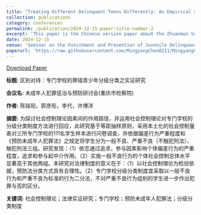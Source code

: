 ```yaml
---
title: "Treating Different Delinquent Teens Differently: An Empirical Study on China’s Zhuanmen Schools (Chinese Version)"
collection: publications
category: conferences
permalink: /publication/2024-12-15-paper-title-number-2
excerpt: 'This paper is the Chinese version paper about the Zhuanmen School and Social Control Theory. It is accepted. We do not present it on this seminar. '
date: 2024-12-15
venue: 'Seminar on the Punishment and Prevention of Juvenile Delinquency'
paperurl: 'https://raw.githubusercontent.com/MingyangChen0211/MingyangChen0211/refs/heads/master/files/区别对待.pdf'
---
```


[Download Paper](https://raw.githubusercontent.com/MingyangChen0211/MingyangChen0211/refs/heads/master/files/区别对待.pdf) <br>

**标题:** 区别对待：专门学校的罪错青少年分级分类之实证研究

**会议名:** 未成年人犯罪惩治与预防研讨会(重庆市检察院)

**作者:** 陈铭阳，郭彦彤，李代，许博洋

**摘要:** 为探讨社会控制理论因素间的作用路径，并运用社会控制理论对专门学校的分级分类制度方法进行回应，此研究基于等距抽样原则，采用本土化的社会控制量表对三所专门学校的111名学生样本进行问卷调查，并依据偏差行为严重程度和《预防未成年人犯罪法》之规定将学生分为一般不良、严重不良（不触犯刑法）、触犯刑法三组。研究发现：（1）依恋通过追求，参与因素影响个体偏差行为的严重程度，追求和参与起中介作用。（2）实施一般不良行为的个体社会控制总体水平显著高于其他两组。本研究对法律制度的意义在于：（1）以社会控制理论为检验依据，预防法分类方式具有合理性。（2）专门学校分级分类制度宜采取以一般不良行为和严重不良为标准的行为二分法，不对严重不良行为组别的学生进一步作出犯罪与否的区分。 <br>

**关键词:** 社会控制理论；法律实证研究；专门学校；预防未成年人犯罪法；分级分类制度


